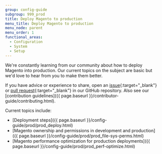 ```yaml
---
group: config-guide
subgroup: 999_prod
title: Deploy Magento to production
menu_title: Deploy Magento to production
menu_node: parent
menu_order: 1
functional_areas:
  - Configuration
  - System
  - Setup
---
```


We're constantly learning from our community about how to deploy Magento into production. Our current topics on the subject are basic but we'd love to hear from you to make them better.

If you have advice or experience to share, open an [issue](https://github.com/magento/devdocs/issues){:target="_blank"} or [pull request](https://github.com/magento/devdocs/pulls){:target="_blank"}  in our GitHub repository. Also see our [contribution guidelines]({{ page.baseurl }}/contributor-guide/contributing.html).

Current topics include:

*	[Deployment steps]({{ page.baseurl }}/config-guide/prod/prod_deploy.html)
*	[Magento ownership and permissions in development and production]({{ page.baseurl }}/config-guide/prod/prod_file-sys-perms.html)
* [Magento performance optimization for production deployments]({{ page.baseurl }}/config-guide/prod/prod_perf-optimize.html)
